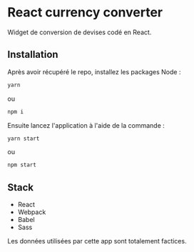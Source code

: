 # React currency converter

Widget de conversion de devises codé en React.

## Installation

Après avoir récupéré le repo, installez les packages Node :

```bash
yarn
```
ou
```bash
npm i 
```

Ensuite lancez l'application à l'aide de la commande :

```bash
yarn start
```
ou
```bash
npm start
```

## Stack

- React
- Webpack
- Babel
- Sass

Les données utilisées par cette app sont totalement factices.
